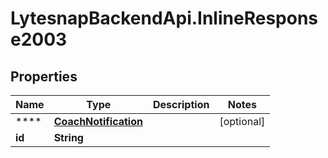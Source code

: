# LytesnapBackendApi.InlineResponse2003

## Properties

Name | Type | Description | Notes
------------ | ------------- | ------------- | -------------
**** | [**CoachNotification**](CoachNotification.md) |  | [optional] 
**id** | **String** |  | 


